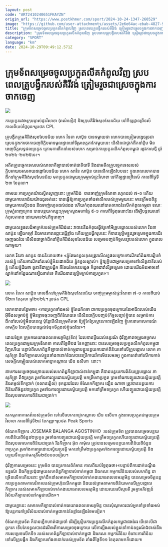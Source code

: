 ```yaml
---
layout: post
code: "ART2410240651FKAYZN"
origin_url: "https://www.postkhmer.com/sport/2024-10-24-1347-260529"
image: "https://github.com/user-attachments/assets/2e6e64ac-ebab-4827-931e-e7f2003934f1"
title: "ក្រុមទ័ព​សម្រេច​ចូល​ប្រកួត​លីគ​កំពូល​វិញ ស្រប​ពេល​គ្រូ​បង្វឹក​របស់​គិរីវង់​ ត្រៀម​រួច​ជា​ស្រេច​ក្នុងការ​ចាកចេញ"
description: "​​ក្រុមទ័ព​សម្រេច​ចូល​ប្រកួត​លីគ​កំពូល​វិញ ស្រប​ពេល​គ្រូ​បង្វឹក​របស់​គិរីវង់​ ត្រៀម​រួច​ជា​ស្រេច​ក្នុងការ​ចាកចេញ​"
category: "SPORT"
language: "km"
date: 2024-10-29T09:49:12.571Z
---
```


# ក្រុមទ័ព​សម្រេច​ចូល​ប្រកួត​លីគ​កំពូល​វិញ ស្រប​ពេល​គ្រូ​បង្វឹក​របស់​គិរីវង់​ ត្រៀម​រួច​ជា​ស្រេច​ក្នុងការ​ចាកចេញ

![](https://pppkhmer.sgp1.digitaloceanspaces.com/image/main/202410/24_10_2024_hosts_visakha_in_blue_took_kirivong_fc_apart_7_0_at_prince_stadium_on_october_23_cpl.jpg)

ការ​​ប្រកួត​​រវាង​​ក្រុម​ម្ចាស់​​ផ្ទះ​វិសាខា (ពណ៌ខៀវ) និងក្រុមគិរីវង់​សុខសែន​ជ័យ នៅ​​កីឡដ្ឋាន​ព្រីនស៍ កាលពី​​យប់​​ថ្ងៃពុធ។រូប​ថត CPL

គ្រូ​បង្វឹក​ក្រុម​គិរីវង់​សុខសែន​ជ័យ លោក វិនតា សាប៊ូន បាន​ទម្លាយ​​ថា លោក​បាន​ត្រៀម​​បង្វេច​​រួច​ជា​ស្រេច​ ក្នុង​ការ​​ចាកចេញ​ពី​ក្លិប​មានមូល​ដ្ឋាន​នៅទី​រួម​ខេត្តតាកែវ​មួយ​នេះ បើ​សិនជា​ថ្នាក់​ដឹកនាំ​ក្លិប មិន​ពេញ​ចិត្ត​លទ្ធផល​ប្រកួត ​ក្រោម​ការ​ដឹក​នាំ​របស់​លោក សម្រាប់​ការ​​ប្រកួត​លីគកំពូល​កម្ពុជា រដូវ​កាល​ថ្មី ឆ្នាំ​២០២៤-២០២៥​នេះ។

អតីត​គ្រូ​បច្ចេកទេស​របស់​សាលា​កីឡា​បាល់ទាត់​ជាតិ​បាទី និង​ជា​អតីត​គ្រូ​បច្ចេកទេស​របស់​ក្លិបអាយអេសអាយ​ដង្កោសែនជ័យ លោក សាវិន សាប៊ូន បាន​លើក​ឡើង​បែប​នេះ ក្នុងពេល​​លោក​បាន​ដឹកនាំ​ក្រុម​គិរីវង់សុខសែនជ័យ មក​ប្រកួត​ជាមួយ​ក្រុម​ម្ចាស់​ផ្ទះ​វិសាខា នៅកីឡដ្ឋាន​ព្រីនស៍ កាលពី​ថ្ងៃទី​២៣ ខែតុលា​។

តាម​រយៈការ​ប្រកួត​យ៉ាង​ស្វិតស្វាញ​នោះ ក្រុមគិរីវង់  ​បានចាញ់​ក្រុម​វិសាខា រហូត​ដល់ ៧-០ ហើយជាមួយការ​បរាជ័យ​យ៉ាង​ជូរចត់​នេះ បាន​ធ្វើ​ឱ្យ​​ការ​ប្រកួតទាំង​៩​លើក​របស់​ក្រុម​មួយនេះ មាន​ត្រឹម​១ពិន្ទុ​ជាមួយការ​ស្មើ​១​ដង និងចាញ់រហូត​ដល់​៨​ដង ហើយកំពុ​ង​ឈរ​នៅបាតតារាងនៃ​លីគកំពូល​កម្ពុជា ខណៈ​ក្រុម​ភ្នំពេញក្រោន បានបន្ត​យក​ឈ្នះក្រុមក្រសួងមហាផ្ទៃ ៥-១ កាលពី​ថ្ងៃពុធ​នោះ​ដែរ ដើម្បីបន្ត​ឈរ​នៅកំពូល​តារាង ដោយមាន​២៤ពិន្ទុ​ពេញ។

ជាមួយ​លទ្ធផល​ដ៏អាក្រក់​របស់​ក្រុមគិរីវង់នេះ វា​បាននឹង​កំពុង​​ធ្វើ​ឱ្យ​កៅអី​គ្រូ​បង្គោល​របស់​លោក វិនតា សាប៊ូន ឡើង​កម្តៅ និង​មាន​ភាព​រង្គោះរង្គើ​ខ្លាំង ហើយ​គ្រូ​បង្វឹក​រូបនេះ ក៏បាន​ត្រៀម​ខ្លួន​រួចស្រេច​ក្នុងការ​ដើរចេញ​ផង​ដែរ បើ​សិនជា​ថ្នាក់ដឹកនាំ​ក្លិប​គិរីវង់សុខសែនជ័យ សម្រេច​បញ្ចប់កិច្ចសន្យា​របស់​លោក ក្នុងពេល​ណា​មួយ។

លោក វិនតា សាប៊ូន បាន​និយាយ​ថា៖​ «ខ្ញុំ​តែង​ទទួល​ខុស​ត្រូវ​​​លើ​លទ្ធផល​ក្រោមការ​ដឹកនាំ​ និងការ​រៀបចំ​របស់​ខ្ញុំ ហើយ​ការ​ដឹកនាំ​របស់​ខ្ញុំមិនជោគ​ជ័យ ខ្ញុំ​ទទួលស្គាល់។ ខ្ញុំ​ឱ្យ​ក្លិបជា​អ្នក​សម្រេច​ទៅលើ​តួនាទី​របស់​ខ្ញុំ ហើយ​ខ្ញុំដឹង​ថា តួនាទីជា​គ្រូ​បង្វឹក គឺ​តែងតែ​មាន​បង្វេច ក៏​ដូចជា​វ៉ាលី​រួច​ស្រេច​ ដោយ​យើង​មិនអាច​ទៅស្នាក់នៅ​កន្លែង​ណា​ទៀង​ទាត់​ទេ គឺ​យើង​បាន​ត្រៀម​គ្រប់ការ​ប្រកួត»។

![](https://pppkhmer.sgp1.cdn.digitaloceanspaces.com/image/main/202410/24_10_2024_the_future_of_kirivong_coach_vinta_saboun_is_in_doubt_with_the_club_producing_a_single_draw_and_eight_losses_in_their_first_nine_games_of_the_season_cpl.jpg)

លោក វិនតា សាប៊ូន ពេល​ដឹកនាំ​ក្រុម​​គិរីវង់​សុខសែន​ជ័យ ចាញ់​ក្រុមម្ចាស់​ផ្ទះវិសាខា ៧-០ កាល​ពី​​យប់​ទី​២៣ ខែតុលា ឆ្នាំ​២០២៤។ រូប​ថត CPL

លោកបាន​បន្ថែម​ថា៖ «​ការ​ប្រកួតទាំងអស់ ខ្ញុំ​តែងគិត​ថា ជា​ការ​ប្រកួតចុងក្រោយ​​នៃ​អាជីព​របស់​យើង​ អ៊ីចឹងសម្រាប់​ខ្ញុំ ខ្ញុំ​មិន​ខ្លាច​ចុះ​ចេញ​ពីតំណែង​ទេ បើ​សិនជា​ក្លិប​បញ្ចប់​(កិច្ចសន្យា​)​ខ្ញុំបាន សម្រាប់​​​ការ​​ដឹកនាំ​របស់​ខ្ញុំ​មិនបានល្អ ប៉ុន្តែ​បើសិន​ក្រុមគិត​ថា ឱ្យខ្ញុំ​កែ​ប្រែ​ស្ថាន​ភាព​ឡើង​វិញ ខ្ញុំ​គោរព​គោលការណ៍​តាម​ក្លិប​ ដែល​ក្លិប​បាន​ផ្តល់​ទំនុក​ចិត្ត​ដល់​ខ្ញុំ​ផងដែរ»។

ដោយ​ឡែក ​ក្រុម​កងយោធពល​ខេមរភូមិន្ទ(ទ័ព) ដែល​បាន​ប្តឹងដល់​​ឧទ្ទរណ៍ ជុំវិញ​ភាព​ចម្រូង​ចម្រាស​ពេល​​ប្រកួត​ជាមួយ​ក្រុម​វិសាខា​ កាលពី​ថ្ងៃទី​២៨ ខែកញ្ញានោះ បាន​សម្រេច​ចូល​ប្រកួត​លីគកំពូល​កម្ពុជា​វិញ​ហើយ បន្ទាប់ពីសហព័ន្ធ​កីឡាបាល់​ទាត់​កម្ពុជា ​បន្ធូរ​បន្ថយ​ការ​ដាក់ពិន័យ​ទៅលើ​គ្រូ​បង្គោល លោក ភា សុភ័ក្ត្រា និង​កីឡាករ​របស់​ខ្លួនទាំង​​៣នាក់​​​​ ដែល​បាន​ប្រើ​កាយវិការ​មិនសមរម្យ ក្នុងការ​​តវ៉ាទៅលើការ​កាត់​សេចក្តីលម្អៀង​​របស់​លោក​អាជ្ញាកណ្តាល ឃិន ឧសីហា  នោះ។

តាម​ការ​សម្រេច​ចុង​ក្រោយ​របស់សហព័ន្ធ​កីឡាបាល់​ទាត់​កម្ពុជា គឺ​បាន​បន្ថយ​ការពិន័យ​គ្រូបង្គោល ភា សុភ័ត្ត្រា ពី​៥​ប្រកួត រួមទាំងការ​ព្យួរ​ដោយ​ស្វ័យប្រវត្តិ មក​ត្រឹម​៣​ប្រកួត ព្រមទាំង​ការ​ព្យួរ​ដោយ​ស្វ័យប្រវត្តិ និងតម្កល់​ទឹក​ប្រាក់ (១លាន​រៀល) ​ទុកនូវដដែល ចំណែក​កីឡាករ ជឿន ណាចា ត្រូវ​បានបន្ថយការពិន័យ​ ពី​ចំនួន​២​ប្រកួត រួមទាំងការព្យួរ​ដោយស្វ័យប្រវត្តិ មកនៅ​​ត្រឹម​១​ប្រកួត ហើយ​ព្យួរ​ដោយស្វ័យប្រវត្តិ និងលុប​ចោលការពិន័យជា​ប្រាក់។

![](https://github.com/user-attachments/assets/430b2f5d-b332-4f5b-b2a9-8a49f2e749ec)

សកម្មភាព​ការតវ៉ា​របស់ក្រុមទ័ព ទៅលើ​លោកអាជ្ញាកណ្តាល ឃិន ឧសីហា ក្នុងពេល​ប្រកួត​ជាមួយក្រុម​វិសាខា កាលពី​ថ្ងៃទី​២៨ ខែកញ្ញា។រូប​ថត Peak Sports

ចំណែក​កីឡាករ JOSEMAR BALANGA AGOSTINHO  របស់​ក្រុម​ទ័ព ត្រូវបាន​សម្រេច​បន្ថយ​ការពិន័យពី​ចំនួន​២​ប្រកួត រួមទាំងការ​ព្យួរ​ដោយស្វ័យប្រវត្តិ មកត្រឹម​១​ប្រកួត​ ហើយ​ព្យួរ​ដោយស្វ័យប្រវត្តិ និងលុប​ចោលការពិន័យជា​ប្រាក់ រីឯ​កីឡាករ អ៊ុព កាម៉ុល ត្រូវបាន​សម្រេច​បន្ថយ​ការពិន័យពី​ចំនួន​៣ប្រកួត រួមទាំងការ​ព្យួរ​ដោយស្វ័យប្រវត្តិ មកនៅ​ត្រឹម​២​ប្រកួត​ រួម​ទាំង​​ការ​ព្យួរ​ដោយស្វ័យប្រវត្តិ និងបន្ថយ​​ទឹក​ប្រាក់​មក​ត្រឹម​២៥០០០០រៀល។

ជុំវិញការ​សម្រេច​នេះ ក្រុមទ័ព បានប្រកាសព័ត៌មាន​ កាលពី​យប់​ថ្ងៃពុធ​ថា៖​ «បន្ទាប់​ពី​ការ​ដាក់​បណ្ដឹង​ឧទ្ធរណ៍ និង​កិច្ច​ប្រជុំ​ជាមួយ​សហព័ន្ធកីឡាបាល់​ទាត់​កម្ពុជា និង​គណៈកម្មការ​វិន័យ​របស់​សហព័ន្ធ​ ​ជា​ច្រើន​លើក​ហើយ​នោះ ថ្នាក់​ដឹកនាំ​សមាគម​កីឡាបាល់​ទាត់​កង​យោធពល​ខេមរ​ភូមិន្ទ បាន​សម្រេច​ចិត្ត​បន្ត​ការ​ប្រកួត​តាម​កាល​វិភាគ​របស់​ក្រុម​ហ៊ុនលីគ​កម្ពុជា និង​យល់​ព្រម​តាម​ការ​ពិន័យ​មក​លើ​គ្រូ​បង្គោល កីឡាករ របស់​សមាគ​កីឡា​បាល់​ទាត់កង​យោធពល​ខេមរ​ភូមិន្ទ ដោយ​​ឈរ​លើ​ស្មារតី រួម​គ្នា​អភិវឌ្ឍន៍​វិស័យ​កីឡា​បាល់​នៅ​កម្ពុជា​យើង»។

ជាមួយគ្នា​នេះ សមាគម​កីឡា​បាល់​ទាត់​កង​យោធពល​ខេមរ​ភូមិន្ទ បាន​សុំណូម​ពរ​ដល់​​អ្នក​គាំទ្រ​​​ទាំង​អស់ ឱ្យ​បន្ត​ការ​គាំទ្រ​វិស័យ​បាល់​ទាត់​កម្ពុជា​​កាន់​តែ​ខ្លាំង​ឡើង​​ថែម​​ទៀត។

ចំណែក​​ក្រុម​ទ័ព ក៏បាន​ហ្វឹក​ហាត់​ជា​ប្រចាំ​ ដើម្បី​ត្រៀម​ការ​ប្រកួត​លីគកំពូល​កម្ពុជា​ផងដែរ បើទោះបីជា​ពួកគេ ទើបតែ​ទទួលបាន​ដំណឹង​ពីការ​សម្រេច​ចុងក្រោយ លើ​ការ​ប្តឹងរបស់​ខ្លួន​ទៅកាន់ឧទ្ទរណ៍ជំទាស់នឹងការ​សម្រេចលើក​ទី​១​ ​របស់សហព័ន្ធ​កីឡាបាល់​ទាត់​កម្ពុជា និងគណៈកម្មការ​វិន័យ​ ចំពោះការពិន័យ​ទៅលើ​គ្រូ​បង្វឹក និ​ងកីឡាករទាំង​៣នាក់របស់ក្រុមទ័ព តាំងពី​ថ្ងៃទី​១១ ខែតុលា​មកក៏​ដោយ៕